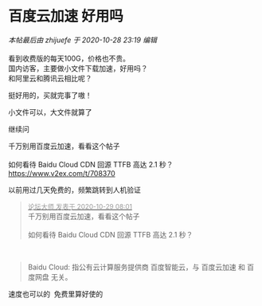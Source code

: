 # 百度云加速 好用吗


<i class="pstatus"> 本帖最后由 zhijuefe 于 2020-10-28 23:19 编辑 </i><br />
<br />
看到收费版的每天100G，价格也不贵。<br />
国内访客，主要做小文件下载加速，好用吗？<br />
和阿里云和腾讯云相比呢？<br />


挺好用的，买就完事了嗷！

小文件可以，大文件就算了<img id="aimg_Zk1ge" onclick="zoom(this, this.src, 0, 0, 0)" class="zoom" src="https://cdn.jsdelivr.net/gh/hishis/forum-master/public/images/patch.gif" onmouseover="img_onmouseoverfunc(this)" onload="thumbImg(this)" border="0" alt="" />

继续问

千万别用百度云加速，看看这个帖子<br />
<br />
如何看待 Baidu Cloud CDN 回源 TTFB 高达 2.1 秒？<br />
<a href="https://www.v2ex.com/t/708370" target="_blank">https://www.v2ex.com/t/708370</a><img id="aimg_qzWFm" onclick="zoom(this, this.src, 0, 0, 0)" class="zoom" src="https://cdn.jsdelivr.net/gh/hishis/forum-master/public/images/patch.gif" onmouseover="img_onmouseoverfunc(this)" onload="thumbImg(this)" border="0" alt="" />

以前用过几天免费的，频繁跳转到人机验证

<div class="quote"><blockquote><font size="2"><a href="https://www.hostloc.com/forum.php?mod=redirect&amp;goto=findpost&amp;pid=9367344&amp;ptid=759608" target="_blank"><font color="#999999">论坛大师 发表于 2020-10-29 08:01</font></a></font><br />
千万别用百度云加速，看看这个帖子<br />
<br />
如何看待 Baidu Cloud CDN 回源 TTFB 高达 2.1 秒？</blockquote></div><br />
<div class="quote"><blockquote>Baidu Cloud: 指公有云计算服务提供商 百度智能云，与 百度云加速 和 百度网盘 无关。</blockquote></div>

速度也可以的&nbsp;&nbsp;免费里算好使的
